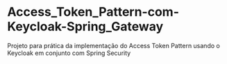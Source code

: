# Access_Token_Pattern-com-Keycloak-Spring_Gateway
Projeto para prática da implementação do Access Token Pattern usando o Keycloak em conjunto com Spring Security

